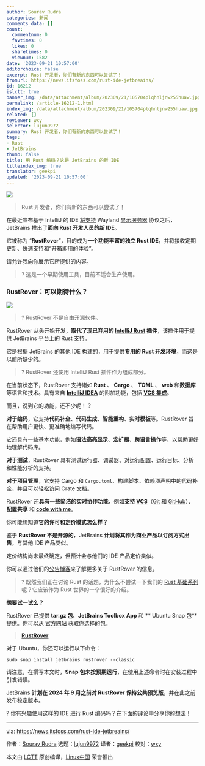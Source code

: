 ```yaml
---
author: Sourav Rudra
categories: 新闻
comments_data: []
count:
  commentnum: 0
  favtimes: 0
  likes: 0
  sharetimes: 0
  viewnum: 1582
date: '2023-09-21 10:57:00'
editorchoice: false
excerpt: Rust 开发者，你们有新的东西可以尝试了！
fromurl: https://news.itsfoss.com/rust-ide-jetbreains/
id: 16212
islctt: true
banner_img: /data/attachment/album/202309/21/105704plqhnljnw255huaw.jpg
permalink: /article-16212-1.html
index_img: /data/attachment/album/202309/21/105704plqhnljnw255huaw.jpg.thumb.jpg
related: []
reviewer: wxy
selector: lujun9972
summary: Rust 开发者，你们有新的东西可以尝试了！
tags:
- Rust
- JetBrains
thumb: false
title: 用 Rust 编码？这是 JetBrains 的新 IDE
titleindex_img: true
translator: geekpi
updated: '2023-09-21 10:57:00'
---
```


![](/data/attachment/album/202309/21/105704plqhnljnw255huaw.jpg)



> 
> Rust 开发者，你们有新的东西可以尝试了！
> 
> 
> 


在最近宣布基于 IntelliJ 的 IDE [将支持](https://news.itsfoss.com/intellij-wayland-support/) Wayland [显示服务器](https://itsfoss.com/display-server/) 协议之后，JetBrains 推出了**面向 Rust 开发人员的新 IDE**。


它被称为 “**RustRover**”，目的成为**一个功能丰富的独立 Rust IDE**，并将接收定期更新、快速支持和“开箱即用的体验”。


请允许我向你展示它所提供的内容。



> 
> ? 这是一个早期使用工具，目前不适合生产使用。
> 
> 
> 


### RustRover：可以期待什么？


![](/data/attachment/album/202309/21/105717u71gwykgyowwm47y.png)



> 
> ? RustRover 不是自由开源软件。
> 
> 
> 


RustRover 从头开始开发，**取代了现已弃用的 [IntelliJ Rust](https://intellij-rust.github.io/) 插件**，该插件用于提供 JetBrains 平台上的 Rust 支持。


它是根据 JetBrains 的其他 IDE 构建的，用于提供**专用的 Rust 开发环境**，而这是以前所缺少的。



> 
> ? RustRover 还使用 IntelliJ Rust 插件作为组成部分。
> 
> 
> 


在当前状态下，RustRover 支持诸如 **Rust** 、 **Cargo** 、 **TOML** 、 **web** 和**数据库**等语言和技术。具有来自 **[IntelliJ IDEA](https://www.jetbrains.com/idea/)** 的附加功能，包括 **[VCS 集成](https://www.jetbrains.com/help/youtrack/cloud/Integration-with-Version-Control-Systems.html)**。


而且，说到它的功能，还不少呢！ ?️


**对于编码**，它支持**代码补全**、**代码生成**、**智能重构**、**实时模板**等。RustRover 旨在帮助用户更快、更准确地编写代码。


它还具有一些基本功能，例如**语法高亮显示**、**宏扩展**、**跨语言操作**等，以帮助更好地理解代码库。


**对于测试**，RustRover 具有测试运行器、调试器、对运行配置、运行目标、分析和性能分析的支持。


**对于项目管理**，它支持 Cargo 和 `Cargo.toml`、构建脚本、依赖项声明中的代码补全，并且可以轻松访问 Crate 文档。


RustRover 还**具有一些简洁的实时协作功能**，例如**支持 [VCS](https://en.wikipedia.org/wiki/Version_control)**（[Git](https://git-scm.com/) 和 [GitHub](https://github.com/)）、**配置共享** 和 **[code with me](https://www.jetbrains.com/code-with-me/)**。


你可能想知道**它的许可和定价模式怎么样？**


鉴于 **RustRover 不是开源的**，JetBrains **计划将其作为商业产品以订阅方式出售**，与其他 IDE 产品类似。


定价结构尚未最终确定，但预计会与他们的 IDE 产品定价类似。


你可以通过他们的[公告博客](https://blog.jetbrains.com/rust/2023/09/13/introducing-rustrover-a-standalone-rust-ide-by-jetbrains/)来了解更多关于 RustRover 的信息。



> 
> ? 既然我们正在讨论 Rust 的话题，为什么不尝试一下我们的 [Rust 基础系列](https://itsfoss.com/tag/rust-basics/)呢？它应该作为 Rust 世界的一个很好的介绍。
> 
> 
> 


**想要试一试么？**


RustRover 已提供 **tar.gz 包**、**JetBrains Toolbox App** 和 \*\* Ubuntu Snap 包\*\* 提供。你可以从 [官方网站](https://www.jetbrains.com/rust/download/) 获取你选择的包。



> 
> **[RustRover](https://www.jetbrains.com/rust/download/)**
> 
> 
> 


 


对于 Ubuntu，你还可以运行以下命令：



```
sudo snap install jetbrains rustrover --classic

```

请注意，在撰写本文时，**Snap 包未按预期运行**，在使用上述命令时在安装过程中引发错误。


JetBrains **计划在 2024 年 9 月之前对 RustRover 保持公共预览版**，并在此之前发布稳定版本。


? 你有兴趣使用这样的 IDE 进行 Rust 编码吗？在下面的评论中分享你的想法！




---


via: <https://news.itsfoss.com/rust-ide-jetbreains/>


作者：[Sourav Rudra](https://news.itsfoss.com/author/sourav/) 选题：[lujun9972](https://github.com/lujun9972) 译者：[geekpi](https://github.com/geekpi) 校对：[wxy](https://github.com/wxy)


本文由 [LCTT](https://github.com/LCTT/TranslateProject) 原创编译，[Linux中国](https://linux.cn/) 荣誉推出